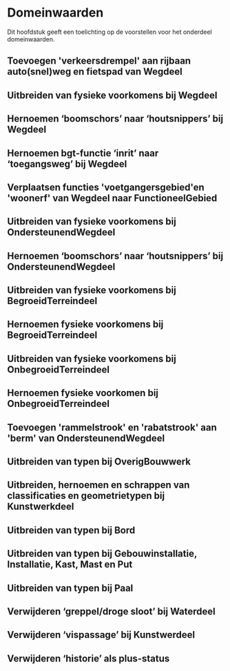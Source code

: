 Domeinwaarden
=============

Dit hoofdstuk geeft een toelichting op de voorstellen voor het onderdeel
domeinwaarden.

Toevoegen 'verkeersdrempel' aan rijbaan auto(snel)weg en fietspad van Wegdeel
-----------------------------------------------------------------------------

Uitbreiden van fysieke voorkomens bij Wegdeel
---------------------------------------------

Hernoemen ‘boomschors’ naar ‘houtsnippers’ bij Wegdeel
------------------------------------------------------

Hernoemen bgt-functie ‘inrit’ naar ‘toegangsweg’ bij Wegdeel
------------------------------------------------------------

Verplaatsen functies 'voetgangersgebied'en 'woonerf' van Wegdeel naar FunctioneelGebied
---------------------------------------------------------------------------------------

Uitbreiden van fysieke voorkomens bij OndersteunendWegdeel
----------------------------------------------------------

Hernoemen ‘boomschors’ naar ‘houtsnippers’ bij OndersteunendWegdeel
-------------------------------------------------------------------

Uitbreiden van fysieke voorkomens bij BegroeidTerreindeel
---------------------------------------------------------

Hernoemen fysieke voorkomens bij BegroeidTerreindeel
----------------------------------------------------

Uitbreiden van fysieke voorkomens bij OnbegroeidTerreindeel
-----------------------------------------------------------

Hernoemen fysieke voorkomen bij OnbegroeidTerreindeel
-----------------------------------------------------

Toevoegen 'rammelstrook' en 'rabatstrook' aan 'berm' van OndersteunendWegdeel
-----------------------------------------------------------------------------

Uitbreiden van typen bij OverigBouwwerk
---------------------------------------

Uitbreiden, hernoemen en schrappen van classificaties en geometrietypen bij Kunstwerkdeel
-----------------------------------------------------------------------------------------

Uitbreiden van typen bij Bord
-----------------------------

Uitbreiden van typen bij Gebouwinstallatie, Installatie, Kast, Mast en Put
--------------------------------------------------------------------------

Uitbreiden van typen bij Paal
-----------------------------

Verwijderen ‘greppel/droge sloot’ bij Waterdeel
-----------------------------------------------

Verwijderen ‘vispassage’ bij Kunstwerdeel
-----------------------------------------

Verwijderen ‘historie’ als plus-status
--------------------------------------
